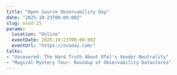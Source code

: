 ```yaml
---
title: "Open Source Observability Day"
date: "2025-10-23T00:00:00Z"
slug: osod-25
params:
  location: "Online"
  eventDate: 2025-10-23T00:00:00Z
  eventUrl: "https://osoday.com/"
talks:
- "Uncovered: The Hard Truth About OTel's Vendor-Neutrality"
- "Magical Mystery Tour: Roundup of Observability Datastores"
---
```

